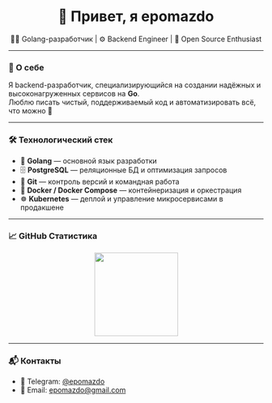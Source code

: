<h1 align="center">👋 Привет, я epomazdo</h1>

<p align="center">
  🧑‍💻 Golang-разработчик | ⚙️ Backend Engineer | 🚀 Open Source Enthusiast
</p>

---

### 🧠 О себе

Я backend-разработчик, специализирующийся на создании надёжных и высоконагруженных сервисов на **Go**.  
Люблю писать чистый, поддерживаемый код и автоматизировать всё, что можно 🚀

---

### 🛠️ Технологический стек

- 🐹 **Golang** — основной язык разработки  
- 🗄️ **PostgreSQL** — реляционные БД и оптимизация запросов  
- 🐙 **Git** — контроль версий и командная работа  
- 🐳 **Docker / Docker Compose** — контейнеризация и оркестрация  
- ☸️ **Kubernetes** — деплой и управление микросервисами в продакшене  

---

### 📈 GitHub Статистика

<p align="center">
  <img src="https://github-readme-stats.vercel.app/api/top-langs/?username=epomazdo&layout=compact&theme=radical&langs_count=6" height="165" />
</p>

---

### 📬 Контакты

- 💬 Telegram: [@epomazdo](https://t.me/epomazdo)  
- 📧 Email: [epomazdo@gmail.com](mailto:epomazdo@gmail.com)

